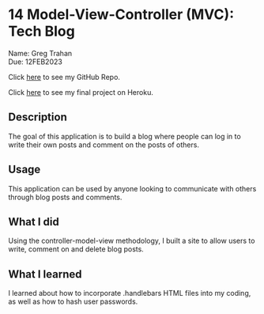 # 14 Model-View-Controller (MVC): Tech Blog

Name: Greg Trahan  
Due: 12FEB2023

Click [here](https://github.com/Greg-Trahan/14-tech-blog) to see my GitHub Repo.

Click [here](https://github.com/Greg-Trahan/12-employee-database) to see my final project on Heroku.

## Description

The goal of this application is to build a blog where people can log in to write their own posts and comment on the posts of others.

## Usage

This application can be used by anyone looking to communicate with others through blog posts and comments.

## What I did

Using the controller-model-view methodology, I built a site to allow users to write, comment on and delete blog posts.

## What I learned

I learned about how to incorporate .handlebars HTML files into my coding, as well as how to hash user passwords.
